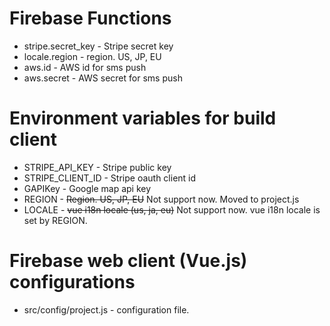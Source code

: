 # Firebase Functions

- stripe.secret_key - Stripe secret key
- locale.region - region. US, JP, EU
- aws.id - AWS id for sms push
- aws.secret - AWS secret for sms push

# Environment variables for build client

- STRIPE_API_KEY - Stripe public key
- STRIPE_CLIENT_ID - Stripe oauth client id
- GAPIKey - Google map api key
- REGION - ~~Region. US, JP, EU~~ Not support now. Moved to project.js
- LOCALE - ~~vue i18n locale (us, ja, eu)~~ Not support now. vue i18n locale is set by REGION. 

# Firebase web client (Vue.js) configurations
- src/config/project.js - configuration file.
